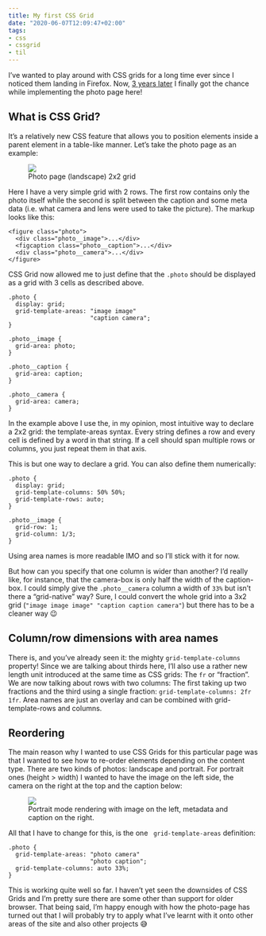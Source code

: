 ```yaml
---
title: My first CSS Grid
date: "2020-06-07T12:09:47+02:00"
tags:
- css
- cssgrid
- til
---
```


I’ve wanted to play around with CSS grids for a long time ever since I noticed them landing in Firefox. Now, [3 years later](https://developer.mozilla.org/en-US/docs/Mozilla/Firefox/Releases/52) I finally got the chance while implementing the photo page here! 

## What is CSS Grid?

It’s a relatively new CSS feature that allows you to position elements inside a parent element in a table-like manner. Let’s take the photo page as an example:

<figure><img src="/media/2020/Screenshot%202020-06-07%20at%2011.56.39.png"><figcaption>Photo page (landscape) 2x2 grid</figcaption></figure>

Here I have a very simple grid with 2 rows. The first row contains only the photo itself while the second is split between the caption and some meta data (i.e. what camera and lens were used to take the picture).  The markup looks like this:

	<figure class="photo">
	  <div class="photo__image">...</div>
	  <figcaption class="photo__caption">...</div>
	  <div class="photo__camera">...</div>
	</figure>

CSS Grid now allowed me to just define that the `.photo` should be displayed as a grid with 3 cells as described above.

	.photo {
	  display: grid;
	  grid-template-areas: "image image"
	                       "caption camera";
	}
	
	.photo__image {
	  grid-area: photo;
	}
	
	.photo__caption {
	  grid-area: caption;
	}
	
	.photo__camera {
	  grid-area: camera;
	}

In the example above I use the, in my opinion, most intuitive way to declare a 2x2 grid: the template-areas syntax. Every string defines a row and every cell is defined by a word in that string. If a cell should span multiple rows or columns, you just repeat them in that axis.

This is but one way to declare a grid. You can also define them numerically:

	.photo {
	  display: grid;
	  grid-template-columns: 50% 50%;
	  grid-template-rows: auto;
	}
	
	.photo__image {
	  grid-row: 1;
	  grid-column: 1/3;
	}

Using area names is more readable IMO and so I’ll stick with it for now.

But how can you specify that one column is wider than another? I’d really like, for instance, that the camera-box is only half the width of the caption-box. I could simply give the `.photo__camera`  column a width of `33%` but isn’t there a “grid-native” way? Sure, I could convert the whole grid into a 3x2 grid (`"image image image" "caption caption camera"`) but there has to be a cleaner way 😉

## Column/row dimensions with area names

There is, and you’ve already seen it: the mighty `grid-template-columns` property! Since we are talking about thirds here, I’ll also use a rather new length unit introduced at the same time as CSS grids: The `fr` or “fraction”. We are now talking about rows with two columns: The first taking up two fractions and the third using a single fraction: `grid-template-columns: 2fr 1fr`. Area names are just an overlay and can be combined with grid-template-rows and columns.

## Reordering

The main reason why I wanted to use CSS Grids for this particular page was that I wanted to see how to re-order elements depending on the content type. There are two kinds of photos: landscape and portrait. For portrait ones (height \> width) I wanted to have the image on the left side, the camera on the right at the top and the caption below:

<figure><img src="/media/2020/Screenshot%202020-06-07%20at%2012.06.48.png"><figcaption>Portrait mode rendering with image on the left, metadata and caption on the right.</figcaption></figure>

All that I have to change for this, is the one ` grid-template-areas` definition:

	.photo {
	  grid-template-areas: "photo camera"
	                       "photo caption";
	  grid-template-columns: auto 33%;
	}

This is working quite well so far. I haven’t yet seen the downsides of CSS Grids and I’m pretty sure there are some other than support for older browser. That being said, I’m happy enough with how the photo-page has turned out that I will probably try to apply what I’ve learnt with it onto other areas of the site and also other projects 😅
